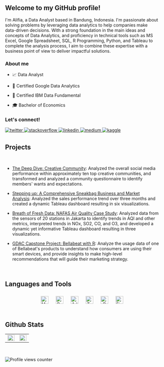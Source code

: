 ## Welcome to my GitHub profile!  
  


I'm Alifia, a Data Analyst based in Bandung, Indonesia. I'm passionate about solving problems by leveraging data analytics to help companies make data-driven decisions. With a strong foundation in the main ideas and concepts of Data Analytics, and proficiency in technical tools such as MS Excel, Google Spreadsheet, SQL, R Programming, Python, and Tableau to complete the analysis process, I aim to combine these expertise with a business point of view to deliver impactful solutions.    
  



### About me  
- 📈 Data Analyst  
  

- 🪪 Certified Google Data Analytics

  
- 🪪 Certified IBM Data Fundamental
  

- 🎓 Bachelor of Economics  
  



### Let's connect!  
<a href="https://twitter.com/thisisrealfia" target="_blank">
<img src=https://img.shields.io/badge/twitter-%2300acee.svg?&style=for-the-badge&logo=twitter&logoColor=white alt=twitter style="margin-bottom: 5px;" />
</a>
<a href="https://stackoverflow.com/users/21605948/alifia-ganjaraharja" target="_blank">
<img src=https://img.shields.io/badge/stackoverflow-%23F28032.svg?&style=for-the-badge&logo=stackoverflow&logoColor=white alt=stackoverflow style="margin-bottom: 5px;" />
</a>
<a href="https://linkedin.com/in/alifiaganjaraharja" target="_blank">
<img src=https://img.shields.io/badge/linkedin-%231E77B5.svg?&style=for-the-badge&logo=linkedin&logoColor=white alt=linkedin style="margin-bottom: 5px;" />
</a>
<a href="https://medium.com/@thisistherealfia" target="_blank">
<img src=https://img.shields.io/badge/medium-%23292929.svg?&style=for-the-badge&logo=medium&logoColor=white alt=medium style="margin-bottom: 5px;" />
</a>
<a href="https://www.kaggle.com/alifiaganjaraharja" target="_blank">
<img src=https://img.shields.io/badge/kaggle-%2344BAE8.svg?&style=for-the-badge&logo=kaggle&logoColor=white alt=kaggle style="margin-bottom: 5px;" />
</a>  
  

<br/>  


## Projects  
  

<br/>  

- [The Deep Dive: Creative Community](https://thisisrealfia.wixsite.com/mysite/knownunknown-case-study): Analyzed the overall social media performance within approximately ten top creative communities, and transformed and analyzed a community questionnaire to identify members' wants and expectations.    
  

- [Stepping up: A Comprehensive Sneakbag Business and Market Analysis](https://www.kaggle.com/code/alifiaganjaraharja/da-portfolio-sneakbag-analysis-with-r): Analyzed the sales performance trend over three months and created a dynamic Tableau dashboard resulting in six visualizations.   
  

- [Breath of Fresh Data: NAFAS Air Quality Case Study](https://thisisrealfia.wixsite.com/mysite/nafas-case-study): Analyzed data from the sensors of 20 stations in Jakarta to identify trends in AQI and other metrics, interpreted trends in NOx, SO2, CO, and O3, and developed a dynamic yet informative Tableau dashboard resulting in three visualizations.    
  

- [GDAC Capstone Project: Bellabeat with R](https://www.kaggle.com/code/alifiaganjaraharja/gdac-capstone-project-bellabeat-with-r): Analyze the usage data of one of Bellabeat's products to understand how consumers are using their smart devices, and provide insights to make high-level recommendations that will guide their marketing strategy.   
  

<br/>  


## Languages and Tools  
<div align="center">  
<a href="https://www.mysql.com/" target="_blank"><img style="margin: 10px" src="https://profilinator.rishav.dev/skills-assets/mysql-original-wordmark.svg" alt="MySQL" height="25" /></a>  
<a href="https://www.python.org/" target="_blank"><img style="margin: 10px" src="https://profilinator.rishav.dev/skills-assets/python-original.svg" alt="Python" height="25" /></a>  
<a href="https://www.adobe.com/in/products/xd.html" target="_blank"><img style="margin: 10px" src="https://profilinator.rishav.dev/skills-assets/adobexd.png" alt="Adobe XD" height="25" /></a>  
<a href="https://www.tableau.com/" target="_blank"><img style="margin: 10px" src="https://profilinator.rishav.dev/skills-assets/tableau.svg" alt="Tableau" height="25" /></a>  
<a href="https://www.r-project.org/" target="_blank"><img style="margin: 10px" src="https://profilinator.rishav.dev/skills-assets/r.svg" alt="R" height="25" /></a>  
<a href="https://www.figma.com/" target="_blank"><img style="margin: 10px" src="https://profilinator.rishav.dev/skills-assets/figma-icon.svg" alt="Figma" height="25" /></a>  
</div>  

<br/>  


## Github Stats  
<table><tr><td valign="top" width="50%">

<img src="https://github-readme-stats.vercel.app/api?username=alifiaganjaraharja&show_icons=true&count_private=true&hide_border=true" align="left" style="width: 100%" />

</td><td valign="top" width="50%">

<img src="https://github-readme-stats.vercel.app/api/top-langs/?username=alifiaganjaraharja&hide_border=true&layout=compact" align="left" style="width: 100%" />

</td></tr></table>  

<br/>  

![Profile views counter](https://komarev.com/ghpvc/?username=alifiaganjaraharja&&style=flat-square)  

<br />
